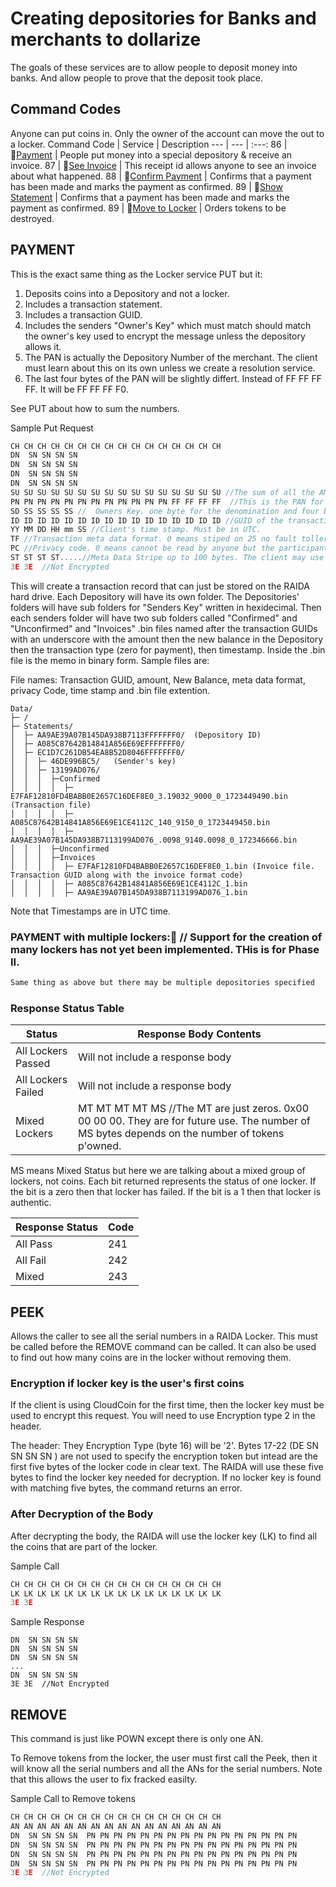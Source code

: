 # Creating depositories for Banks and merchants to dollarize
The goals of these services are to allow people to deposit money into banks.
And allow people to prove that the deposit took place. 


## Command Codes
Anyone can put coins in. Only the owner of the account can move the out to a locker. 
Command Code | Service | Description
--- | --- | :---: 
86 | 🔴[Payment](#) | People put money into a special depository & receive an invoice. 
87 | 🔴[See Invoice](#) | This receipt id allows anyone to see an invoice about what happened. 
88 | 🔴[Confirm Payment](#confirm-payment) | Confirms that a payment has been made and marks the payment as confirmed.
89 | 🔴[Show Statement](#show-statement) | Confirms that a payment has been made and marks the payment as confirmed.
89 | 🔴[Move to Locker](#move-to-locker) | Orders tokens to be destroyed. 

## PAYMENT 

This is the exact same thing as the Locker service PUT but it:
1.  Deposits coins into a Depository and not a locker.
2.  Includes a transaction statement.
3.  Includes a transaction GUID.
4.  Includes the senders "Owner's Key" which must match should match the owner's key used to encrypt the message unless the depository allows it.
5.  The PAN is actually the Depository Number of the merchant. The client must learn about this on its own unless we create a resolution service.
6.  The last four bytes of the PAN will be slightly differt. Instead of FF FF FF FF. It will be FF FF FF F0.

See PUT about how to sum the numbers. 

Sample Put Request
```c
CH CH CH CH CH CH CH CH CH CH CH CH CH CH CH CH
DN  SN SN SN SN 
DN  SN SN SN SN  
DN  SN SN SN SN  
DN  SN SN SN SN  
SU SU SU SU SU SU SU SU SU SU SU SU SU SU SU SU //The sum of all the ANs of the SNs. See POWN SUM. 
PN PN PN PN PN PN PN PN PN PN PN PN FF FF FF FF  //This is the PAN for all the tokens. The last four bytes must be set to binary ones (0xFF)
SD SS SS SS SS //  Owners Key. one byte for the denomination and four bytes for the serial number. 
ID ID ID ID ID ID ID ID ID ID ID ID ID ID ID ID //GUID of the transaction. Sent by the client but the client may get it from a merchant. 
YY MM DD HH mm SS //Client's time stamp. Must be in UTC. 
TF //Transaction meta data format. 0 means stiped on 25 no fault tollerance. 1 means horizontal, vertical parity.  
PC //Privacy code. 0 means cannot be read by anyone but the participantes. 1 Means everyone can read it. 
ST ST ST ST.....//Meta Data Stripe up to 100 bytes. The client may use this to describe the transaction by striping it using a standard format.  
3E 3E  //Not Encrypted
```
This will create a transaction record that can just be stored on the RAIDA hard drive. Each Depository will have its own folder. The Depositories'
folders will have sub folders for "Senders Key" written in hexidecimal. Then each senders folder will have two sub folders called "Confirmed" and "Unconfirmed" and "Invoices" .bin files named after the transaction
GUIDs with an underscore with the amount then the new balance in the Depository then the transaction type (zero for payment), then timestamp. Inside the .bin file is the memo in binary form. Sample files are: 

File names: Transaction GUID, amount, New Balance, meta data format, privacy Code, time stamp and .bin file extention.  
```file
Data/
├─ /
├─ Statements/
│  ├─ AA9AE39A07B145DA938B7113FFFFFFF0/  (Depository ID)
│  ├─ A085C87642B14841A856E69EFFFFFFF0/
│  ├─ EC1D7C261DB54EA8B52D8046FFFFFFF0/
│  │  ├─ 46DE996BC5/   (Sender's key)
│  │  ├─ 13199AD076/
│  │  │  ├─Confirmed
│  │  │  │  ├─ E7FAF12810FD4BABB0E2657C16DEF8E0_3.19032_9000_0_1723449490.bin (Transaction file)
│  │  │  │  ├─ A085C87642B14841A856E69E1CE4112C_140_9150_0_1723449450.bin
│  │  │  │  ├─ AA9AE39A07B145DA938B7113199AD076_.0098_9140.0098_0_172346666.bin
│  │  │  ├─Unconfirmed
│  │  │  ├─Invoices
│  │  │  │  ├─ E7FAF12810FD4BABB0E2657C16DEF8E0_1.bin (Invoice file. Transaction GUID along with the invoice format code)
│  │  │  │  ├─ A085C87642B14841A856E69E1CE4112C_1.bin
│  │  │  │  ├─ AA9AE39A07B145DA938B7113199AD076_1.bin

```
Note that Timestamps are in UTC time. 


### PAYMENT with multiple lockers:🔴 // Support for the creation of many lockers has not yet been implemented. THis is for Phase II. 
```c
Same thing as above but there may be multiple depositories specified 
```


### Response Status Table

Status| Response Body Contents
---|---
All Lockers Passed | Will not include a response body | Will not include a response body | 
All Lockers Failed | Will not include a response body
Mixed Lockers | MT MT MT MT MS  //The MT are just zeros. 0x00 00 00 00. They are for future use. The number of MS bytes depends on the number of tokens p'owned. 

MS means Mixed Status but here we are talking about a mixed group of lockers, not coins. Each bit returned represents the status of one locker. If the bit is a zero then that locker has failed. If the bit is a 1 then that locker is authentic. 

Response Status | Code
---|---
All Pass | 241
All Fail | 242
Mixed | 243
 

## PEEK
Allows the caller to see all the serial numbers in a RAIDA Locker. This must be called before the REMOVE command can be called. It can also be used to find out how many coins are in the locker without removing them. 

### Encryption if locker key is the user's first coins
If the client is using CloudCoin for the first time, then the locker key must be used to encrypt this request. You will need to use Encryption type 2 in the header. 

The header: 
They Encryption Type (byte 16) will be '2'. Bytes 17-22 (DE SN SN SN SN ) are not used to specify the encryption token but intead are the first five bytes of the locker code in clear text. 
The RAIDA will use these five bytes to find the locker key needed for decryption.
If no locker key is found with matching five bytes, the command returns an error. 

### After Decryption of the Body
After decrypting the body, the RAIDA will use the locker key (LK) to find all the coins that are part of the locker. 

Sample Call
```c
CH CH CH CH CH CH CH CH CH CH CH CH CH CH CH CH 
LK LK LK LK LK LK LK LK LK LK LK LK LK LK LK LK 
3E 3E

```

Sample Response
```
DN  SN SN SN SN   
DN  SN SN SN SN   
DN  SN SN SN SN  
...
DN  SN SN SN SN  
3E 3E  //Not Encrypted
```

## REMOVE
This command is just like POWN except there is only one AN. 

To Remove tokens from the locker, the user must first call the Peek, then it will know all the serial numbers and all the ANs for the serial numbers. Note that this allows the user to fix fracked easilty.

Sample Call to Remove tokens
```c
CH CH CH CH CH CH CH CH CH CH CH CH CH CH CH CH
AN AN AN AN AN AN AN AN AN AN AN AN AN AN AN AN
DN  SN SN SN SN  PN PN PN PN PN PN PN PN PN PN PN PN PN PN PN PN
DN  SN SN SN SN  PN PN PN PN PN PN PN PN PN PN PN PN PN PN PN PN
DN  SN SN SN SN  PN PN PN PN PN PN PN PN PN PN PN PN PN PN PN PN 
DN  SN SN SN SN  PN PN PN PN PN PN PN PN PN PN PN PN PN PN PN PN
3E 3E  //Not Encrypted
```
